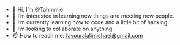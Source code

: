 - 👋 Hi, I’m @Tahmmie
- 👀 I’m interested in learning new things and meeting new people. 
- 🌱 I’m currently learning how to code and a little bit of hacking. 
- 💞️ I’m looking to collaborate on anything. 
- 📫 How to reach me: favouralalimichael@gmail.com

<!---
Tahmmie/Tahmmie is a ✨ special ✨ repository because its `README.md` (this file) appears on your GitHub profile.
You can click the Preview link to take a look at your changes.
--->
